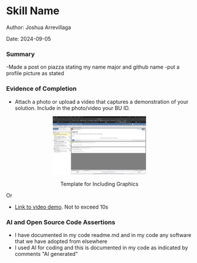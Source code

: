 #  Skill Name

Author: Joshua Arrevillaga 

Date: 2024-09-05

### Summary

-Made a post on piazza stating my name major and github name
-put a profile picture as stated


### Evidence of Completion

- Attach a photo or upload a video that captures a demonstration of
  your solution. Include in the photo/video your BU ID.

<p align="center">
<img src="./images/piazza.png" width="50%">
</p>
<p align="center">
Template for Including Graphics
</p>

Or

- [Link to video demo](). Not to exceed 10s

### AI and Open Source Code Assertions

- I have documented in my code readme.md and in my code any
software that we have adopted from elsewhere
- I used AI for coding and this is documented in my code as
indicated by comments "AI generated" 



